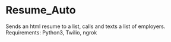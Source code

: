 # Resume_Auto
Sends an html resume to a list, calls and texts a list of employers. Requirements: Python3, Twilio, ngrok

